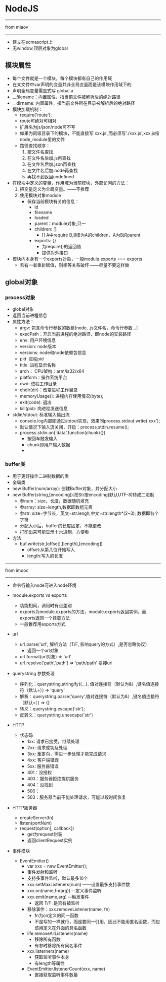 # NodeJS


*******
from miaov
*******
- 建立在ecmascript上
- 无window,顶层对象为global

## 模块属性
- 每个文件就是一个模块，每个模块都有自己的作用域
- 在某文件中var声明的变量并非全局变量而是该模块作用域下的
- 声明全局变量需显式写 global.a
- __filename：内置属性，指当前文件被解析后的绝对路径
- __dirname: 内置属性，指当前文件所在目录被解析后的绝对路径
- 模块加载机制：
    - require('route');
    - route可绝对可相对
    - 扩展名为js/json/node可不写
    - 如果为同级目录下的模块，不能直接写'xxx.js',而必须写'./xxx.js',xxx.js指node_module里的文件
    - 路径查找顺序：
        1. 按文件名查找
        2. 在文件名后加.js再查找
        3. 在文件名后加.json再查找
        4. 在文件名后加.node再查找
        5. 再找不到返回undefined
- 在模块中定义的变量，作用域为当前模块，外部访问的方法：
    1. 把变量定义为全局变量。——不推荐
    2. 使用模块对象module
        - 保存当前模块有关的信息：
            - id
            - filename
            - loaded
            - parent：module对象,只一
            - children: []
                - [] A中require B,则B为A的children，A为B的parent
            - exports: {} 
                - 为require()的返回值
                - 提供对外接口
- 模块内本身有一个exports对象，一般module.exports === exports
    - 若有一者重新赋值，则相等关系破坏 ——尽量不要这样做

## global对象

### process对象
- global对象
- 返回当前进程信息
- 属性方法：
    - argv: 包含命令行参数的数组[node, .js文件名，命令行参数...]
    - execPath：开启当前进程的绝对路径，即node的安装路径
    - env: 用户环境信息
    - version: node版本
    - versions: node和node依赖包信息
    - pid: 进程pid
    - title: 进程显示名称
    - arch： CPU架构：arm/ia32/x64
    - platform：操作系统平台
    - cwd: 进程工作目录
    - chdir(dir)：改变进程工作目录
    - memoryUsage(): 进程内存使用情况(byte);
    - exit(code): 退出
    - kill(pid): 向进程发送信息
- stdin/stdout: 标准输入输出流
    - console.log内部即通过stdout实现，效果同process.stdout.write('xxx');
    - 默认情况下输入流关闭，开启：process.stdin.resume();
    - process.stdin.on('data',function(chunk){})
        - 按回车触发输入
        - chunk即用户输入数据
        - 

### buffer类
- 用于更好操作二进制数据的类
- 全局类
- new Buffer(num/array): 创建Buffer对象，并分配大小
- new Buffer(string,[encoding]):把Str按encoding(默认UTF-8)转成二进制
    - 参num：size，长度，数据随机填充
    - 参array: size=length,数据即数组元素
    - 参str: size=字节长，英文=str.lengh,中文=str.length*(2~3); 数据即各个字符
    - 分配大小后，buffer的长度固定，不能更改
    - 打印出来可能显示十六进制，方便看
- 方法
    - buf.write(str,[offset],[length],[encoding])
        - offset:从第几位开始写入
        - length:写入的长度

*******
from imooc
*******
- 命令行输入node可进入node环境
- module.exports vs exports
    - 功能相同，调用时有点差别
    - exports为module.exports的方法，module.exports返回实例，而exports返回一个挂载方法
    - 一般推荐用exports方式
- url
    - url.parse('url', 解析方法（T/F, 影响query的方式）,是否忽略协议）
        - 返回一个url对象
    - url.format(url对象) => 'url'
    - url.resolve('path','path') => 'path/path' 拼接url
- querystring 参数处理
    - 序列化：querystring.stringify({...}, 值对连接符（默认为&）,键名值连接符（默认=）) => 'query'
    - 解析：querystring.parse('query',值对连接符（默认为&）,键名值连接符（默认=）) => {}
    - 转义：querystring.escape('str');
    - 反转义：querystring.unescape('str')

- HTTP
    - 状态码
        - 1xx: 请求已接受，继续处理
        - 2xx: 请求成功及处理
        - 3xx: 重定向，需进一步处理才能完成请求
        - 4xx: 客户端错误
        - 5xx: 服务器错误
        - 401：没授权
        - 403：服务器拒绝提供服务
        - 404：没找到
        - 500：
        - 503：服务器当前不能处理请求，可能过段时间恢复

- HTTP服务器
    - createServer(fn)
    - listen(portNum)
    - request(option[, callback])
        - get为request封装
        - 返回clientRequest实例



- 事件模块
    - EventEmitter()
        - var xxx = new EventEmitter(); 
        - 事件发射和监听
        - 支持多事件监听，默认最多10个
        - xxx.setMaxListeners(num) ——设置最多支持事件数
        - xxx.on(name,fn(arg)) --定义事件监听
        - xxx.emit(name,arg) --触发事件
            - 返回 T/F :是否有被监听
        - 移除事件：xxx.removeListener(name, fn)
            - fn为on定义的同一函数
            - 不是写的一样就行，而是要同一引用，因此不能用匿名函数，而应该用定义在外面的具名函数
        - life.removeAllListeners(name) 
            - 移除所有函数
            - 有参时移除所有同名事件
        - xxx.listerners(name) 
            - 获取监听事件本身
            - 有length等属性
        - EventEmitter.listenerCount(xxx, name)
            - 直接获取监听事件数量
